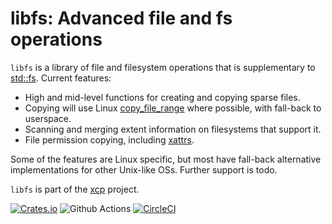 # libfs: Advanced file and fs operations

`libfs` is a library of file and filesystem operations that is supplementary to
[std::fs](https://doc.rust-lang.org/std/fs/). Current features:

* High and mid-level functions for creating and copying sparse files.
* Copying will use Linux
  [copy_file_range](https://man7.org/linux/man-pages/man2/copy_file_range.2.html)
  where possible, with fall-back to userspace.
* Scanning and merging extent information on filesystems that support it.
* File permission copying, including
  [xattrs](https://man7.org/linux/man-pages/man7/xattr.7.html).

Some of the features are Linux specific, but most have fall-back alternative
implementations for other Unix-like OSs. Further support is todo.

`libfs` is part of the [xcp](https://crates.io/crates/xcp) project.

[![Crates.io](https://img.shields.io/crates/v/xcp.svg?colorA=777777)](https://crates.io/crates/libfs)
![Github Actions](https://github.com/tarka/xcp/actions/workflows/tests.yml/badge.svg)
[![CircleCI](https://circleci.com/gh/tarka/xcp.svg?style=shield)](https://circleci.com/gh/tarka/xcp)
